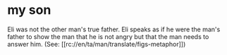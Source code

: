 # my son

Eli was not the other man's true father. Eli speaks as if he were the man's father to show the man that he is not angry but that the man needs to answer him. (See: [[rc://en/ta/man/translate/figs-metaphor]])

